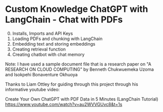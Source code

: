 # **Custom Knowledge ChatGPT with LangChain - Chat with PDFs**

0.   Installs, Imports and API Keys
1.   Loading PDFs and chunking with LangChain
2.   Embedding text and storing embeddings
3.   Creating retrieval function
4.   Creating chatbot with chat memory

Note: I have used a sample document file that is a research paper on "A RESEARCH ON CLOUD COMPUTING" by Benneth Chukwuemeka Uzoma and Isokpehi Bonaventure Okhuoya

Thanks to Liam Ottley for guiding through this project through his informative youtube video:

Create Your Own ChatGPT with PDF Data in 5 Minutes (LangChain Tutorial) 
https://www.youtube.com/watch?v=au2WVVGUvc8&t=1s
